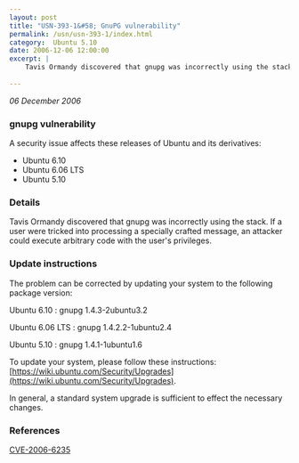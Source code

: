 ```yaml
---
layout: post
title: "USN-393-1&#58; GnuPG vulnerability"
permalink: /usn/usn-393-1/index.html
category:  Ubuntu 5.10
date: 2006-12-06 12:00:00
excerpt: |
    Tavis Ormandy discovered that gnupg was incorrectly using the stack.  If  a user were tricked into processing a specially crafted message, an  attacker could execute arbitrary code with the user&#39;s privileges.
    
--- 
```

 
 

*06 December 2006*

### gnupg vulnerability

A security issue affects these releases of Ubuntu and its derivatives:

* Ubuntu 6.10
* Ubuntu 6.06 LTS
* Ubuntu 5.10

### Details

Tavis Ormandy discovered that gnupg was incorrectly using the stack. If a user were tricked into processing a specially crafted message, an attacker could execute arbitrary code with the user&#39;s privileges.

### Update instructions

The problem can be corrected by updating your system to the following package version:

Ubuntu 6.10
 : gnupg <span>1.4.3-2ubuntu3.2</span>

Ubuntu 6.06 LTS
 : gnupg <span>1.4.2.2-1ubuntu2.4</span>

Ubuntu 5.10
 : gnupg <span>1.4.1-1ubuntu1.6</span>

To update your system, please follow these instructions: [https://wiki.ubuntu.com/Security/Upgrades](https://wiki.ubuntu.com/Security/Upgrades).

In general, a standard system upgrade is sufficient to effect the necessary changes.

### References

 
 [CVE-2006-6235](http://people.ubuntu.com/~ubuntu-security/cve/CVE-2006-6235)
 


